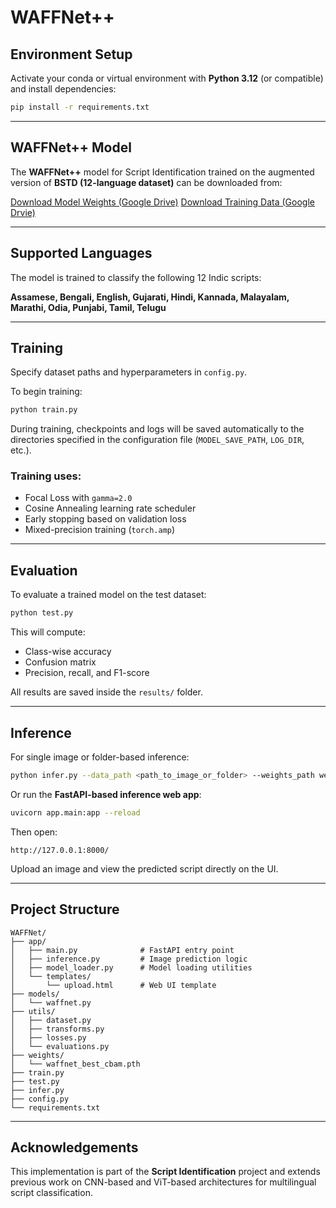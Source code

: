 # WAFFNet++

## Environment Setup

Activate your conda or virtual environment with **Python 3.12** (or compatible) and install dependencies:

```bash
pip install -r requirements.txt
```

---

## WAFFNet++ Model

The **WAFFNet++** model for Script Identification trained on the augmented version of **BSTD (12-language dataset)** can be downloaded from:

[Download Model Weights (Google Drive)](https://drive.google.com/file/d/1McEiKujTfxCBfwhAsnTG1P2uJw8OaDbj/view?usp=sharing)
[Download Training Data (Google Drvie)](https://drive.google.com/uc?id=1CxAveZr7HEp5lB4PSJt_yL9lTT9BcX1U)

---

## Supported Languages

The model is trained to classify the following 12 Indic scripts:

**Assamese, Bengali, English, Gujarati, Hindi, Kannada, Malayalam, Marathi, Odia, Punjabi, Tamil, Telugu**

---

## Training

Specify dataset paths and hyperparameters in `config.py`.

To begin training:

```bash
python train.py
```

During training, checkpoints and logs will be saved automatically to the directories specified in the configuration file (`MODEL_SAVE_PATH`, `LOG_DIR`, etc.).

### Training uses:
- Focal Loss with `gamma=2.0`
- Cosine Annealing learning rate scheduler
- Early stopping based on validation loss
- Mixed-precision training (`torch.amp`)

---

## Evaluation

To evaluate a trained model on the test dataset:

```bash
python test.py
```

This will compute:
- Class-wise accuracy
- Confusion matrix
- Precision, recall, and F1-score

All results are saved inside the `results/` folder.

---

## Inference

For single image or folder-based inference:

```bash
python infer.py --data_path <path_to_image_or_folder> --weights_path weights/waffnet_best_cbam.pth
```

Or run the **FastAPI-based inference web app**:

```bash
uvicorn app.main:app --reload
```

Then open:

```
http://127.0.0.1:8000/
```

Upload an image and view the predicted script directly on the UI.

---

## Project Structure

```
WAFFNet/
├── app/
│   ├── main.py              # FastAPI entry point
│   ├── inference.py         # Image prediction logic
│   ├── model_loader.py      # Model loading utilities
│   └── templates/
│       └── upload.html      # Web UI template
├── models/
│   └── waffnet.py
├── utils/
│   ├── dataset.py
│   ├── transforms.py
│   ├── losses.py
│   └── evaluations.py
├── weights/
│   └── waffnet_best_cbam.pth
├── train.py
├── test.py
├── infer.py
├── config.py
└── requirements.txt
```

---

## Acknowledgements

This implementation is part of the **Script Identification** project and extends previous work on CNN-based and ViT-based architectures for multilingual script classification.
